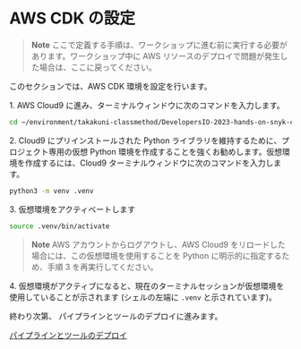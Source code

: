 # AWS CDK の設定

> **Note**
> ここで定義する手順は、ワークショップに進む前に実行する必要があります。ワークショップ中に AWS リソースのデプロイで問題が発生した場合は、ここに戻ってください。

このセクションでは、AWS CDK 環境を設定を行います。

1\. AWS Cloud9 に進み、ターミナルウィンドウに次のコマンドを入力します。

```bash
cd ~/environment/takakuni-classmethod/DevelopersIO-2023-hands-on-snyk-cdk/pipeline
```

2\. Cloud9 にプリインストールされた Python ライブラリを維持するために、プロジェクト専用の仮想 Python 環境を作成することを強くお勧めします。仮想環境を作成するには、Cloud9 ターミナルウィンドウに次のコマンドを入力します。

```bash
python3 -m venv .venv
```

3\. 仮想環境をアクティベートします

```bash
source .venv/bin/activate
```

> **Note**
> AWS アカウントからログアウトし、AWS Cloud9 をリロードした場合には、この仮想環境を使用することを Python に明示的に指定するため、手順 3 を再実行してください。

4\. 仮想環境がアクティブになると、現在のターミナルセッションが仮想環境を使用していることが示されます (シェルの左端に `.venv` と示されています)。 



終わり次第、 パイプラインとツールのデプロイに進みます。

[パイプラインとツールのデプロイ](./deploy-pipeline.md)